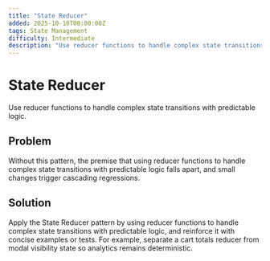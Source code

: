 ```yaml
---
title: "State Reducer"
added: 2025-10-10T00:00:00Z
tags: State Management
difficulty: Intermediate
description: "Use reducer functions to handle complex state transitions with predictable logic."
---
```

# State Reducer

Use reducer functions to handle complex state transitions with predictable logic.

## Problem

Without this pattern, the premise that using reducer functions to handle complex state transitions with predictable logic falls apart, and small changes trigger cascading regressions.

## Solution

Apply the State Reducer pattern by using reducer functions to handle complex state transitions with predictable logic, and reinforce it with concise examples or tests. For example, separate a cart totals reducer from modal visibility state so analytics remains deterministic.
